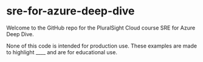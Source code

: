 # sre-for-azure-deep-dive

Welcome to the GitHub repo for the PluralSight Cloud course SRE for Azure Deep Dive. 

None of this code is intended for production use. These examples are made to highlight ____ and are for educational use.
